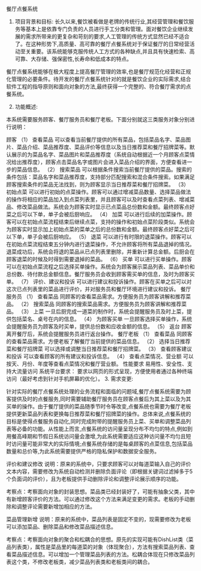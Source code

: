 餐厅点餐系统

1. 项目背景和目标:
长久以来,餐饮被看做是老牌的传统行业,其经营管理和餐饮服务等基本上是依靠专门负责的人员进行手工分类和管理。面对餐饮企业继续发展的需求所带来的更复杂和苛刻的要求,人工管理的传统方式显然已经不适合了。在这种形势下,高质量、高可靠的餐厅点餐系统对于保证餐厅的日常经营活动至关重要。该系统能够克服传统人工方式的各种缺点,并且具有快速检索、高可靠、大存储、强保密性,长寿命和低成本的特点。

餐厅点餐系统能够在极大程度上提高餐厅管理的效率,也是餐厅规范化经营和正规化管理的必要条件。待开发的餐厅点餐系统针对的就是餐饮企业的实际需求,结合软件工程的指导原则和面向对象的方法,最终获得一个完整的、符合餐厅需求的点餐系统。

2. 功能概述:

本系统需要服务顾客、餐厅服务员和餐厅老板。下面分别就这三类服务对象分别进行说明：

顾客
（1） 查看菜品
可以查看当前餐厅提供的所有菜品，包括菜品名字、菜品图片、菜品介绍、菜品推荐度、菜品评价等信息以及当日推荐菜和餐厅招牌菜等。默认展示的为菜品名字、菜品图片和菜品推荐度（系统自动根据近一个月顾客点菜情况给出推荐度），顾客点击菜品名字或图片会进入菜品介绍的界面，方便查看进一步的菜品信息。
（2） 搜索菜品
可以根据条件搜索当前餐厅提供的菜品。搜索的条件包括：菜品名字和菜品推荐度，支持部分匹配搜索和混合条件搜索。如果满足顾客搜索条件的菜品无法找到，则为顾客显示当日推荐菜和餐厅招牌菜。
（3） 初始点菜
可以进行初始的点菜操作。顾客可以通过增减菜品数量、选择菜品做法的操作将相应的菜品加入到点菜列表里，并且顾客可以及时查看点菜列表、增减菜品、修改菜品做法。系统会为顾客实时显示已点菜品总份数和金额。最终顾客点好菜之后可以下单，单子会被后厨响应。
（4） 加菜
可以进行后续的加菜操作。顾客可以在初始点菜流程结束后继续点菜，支持的操作和初始点菜阶段类似。系统会为顾客实时显示加上初始点菜的菜单之后的总份数和金额。最终顾客点好菜之后可以下单，单子会被后厨响应。
（5） 退菜
可以进行有时限的退菜操作。顾客可以在初始点菜流程结束五分钟内进行退菜操作，不允许顾客将所有菜品退掉的情况。退菜成功后，系统会将退的菜品从已点列表里删除，并重新计算总金额。后厨会在顾客退菜的时候及时得到需要退掉的菜品。
（6） 买单
可以进行买单操作。顾客可以在初始点菜流程之后选择买单操作。系统会为顾客展示菜品列表、菜品单价和总份数、待付款总金额信息。餐厅服务员会收到顾客需买单的信息，及时为顾客买单。
（7） 评价、建议和投诉
可以进行建议和投诉操作。顾客在买单之后可以对这次已点列表里的菜品进行评价，并对服务员和餐厅环境进行建议和投诉。
餐厅服务员
（1） 查看菜品
同顾客的查看菜品需求。方便服务员为顾客讲解和推荐菜品。
（2） 搜索菜品
同顾客的搜索菜品需求。方便服务员为顾客讲解和推荐菜品。
（3） 上菜
一旦后厨完成一道菜的制作时，系统会提醒服务员及时上菜，提供包括菜名、桌号在内的信息。
（4） 为顾客买单
一旦顾客选择买单操作，系统会提醒服务员为顾客及时买单，提供总份数和应收金额的信息。
（5） 返台
顾客离开餐厅后，系统会提醒服务员进行返台操作。
餐厅老板
（1） 查看菜品
同顾客的查看菜品需求。方便老板了解餐厅当前提供的菜品信息。
（2） 选择当日推荐菜和餐厅招牌菜
可以选择或调整当日推荐菜和餐厅招牌菜。
（3） 查看顾客建议和投诉
可以查看顾客的所有建议和投诉信息。
（4） 查看点菜情况、营业额
可以按天、月份、年度等查看点菜情况和餐厅营业额。
性能要求
易用性、安全性、支持大流量访问
系统平台要求：
要求以网页的形式呈现，方便使用者通过各种终端访问（最好考虑到针对手机屏幕的优化）。
3. 需求变更:

针对实际的餐厅点餐系统处理的业务流程和面临的问题域,餐厅点餐系统需要为顾客提供及时的点餐服务,同时需要辅助餐厅服务员在顾客点餐后为其上菜以及为其买单的操作。由于餐厅提供的菜品随季节时令等改变,点餐系统也需要为餐厅老板提供更新菜品列表和更换每日推荐菜和餐厅招牌菜的操作。总体来说,点餐系统的目标是使得点餐服务自动化,同时完成附带的提醒服务员上菜、买单和调整菜品列表等必备的功能。从性能上而言,点餐系统的访问量呈现分布不均匀的特点,例如到用餐高峰期和节假日系统访问量会激增,为此系统需要适应这种访问量不均匀且短时访问量可能非常大的实际情境;点餐系统存储的是每桌顾客的点菜信息,包括菜品数量和总价等,为此系统需要提供严格的隐私保护和数据安全服务。

评价和建议修改
说明：原来的系统中，只要求顾客可以对每道菜输入自己的评价文本内容，需要修改为系统自动检测并删除负面评论（即根据关键词过滤掉多于5个负面词的评价），且为老板提供手动删除评论和调整评论展示顺序的功能。

考察点：考察面向对象的封装思想。菜品类已经封装好了，可能有抽象父类，其中有新增顾客评价的方法。可以通过修改这个方法来满足变更的需求。老板的手动删除和调整评论需要新增加相应的方法。

菜品管理新增
说明：原来的系统中，菜品列表是固定不变的，现需要修改为老板可以添加菜品、删除菜品和修改菜品描述信息。

考察点：考察面向对象的聚合和松耦合的思想。原先的实现可能有DishList类（菜品列表类），属性是菜品里的每道菜的对象（体现聚合），方法有搜索菜品列表、查看菜品描述信息。可以增加一个管理菜品列表的方法。松耦合体现在只修改菜品列表这个类，不修改老板类，减少菜品列表类和老板类间的耦合。
